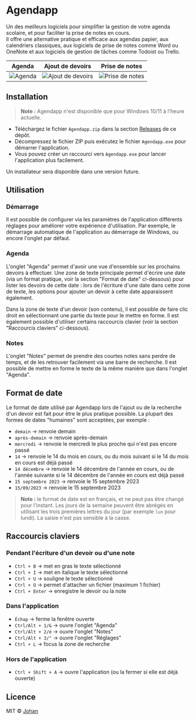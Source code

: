 # Agendapp

Un des meilleurs logiciels pour simplifier la gestion de votre agenda scolaire, et pour faciliter la prise de notes en cours.  
Il offre une alternative pratique et efficace aux agendas papier, aux calendriers classiques, aux logiciels de prise de notes comme Word ou OneNote et aux logiciels de gestion de tâches comme Todoist ou Trello.

Agenda                     |  Ajout de devoirs         |  Prise de notes
:-------------------------:|:-------------------------:|:-------------------------:
![Agenda](https://github.com/johan-perso/agendapp/assets/41506568/12826aae-18d3-473d-ae95-39656e8171cd)  |  ![Ajout de devoirs](https://github.com/johan-perso/agendapp/assets/41506568/12b19067-32b3-421d-ac3b-2b4c15f6e410) | ![Prise de notes](https://github.com/johan-perso/agendapp/assets/41506568/a69931a3-7fc1-4683-a7ed-491658ec322e)

## Installation

> **Note :** Agendapp n'est disponible que pour Windows 10/11 à l'heure actuelle.

* Téléchargez le fichier `Agendapp.zip` dans la section [Releases](https://github.com/johan-perso/agendapp/releases/latest) de ce dépôt.
* Décompressez le fichier ZIP puis exécutez le fichier `Agendapp.exe` pour démarrer l'application.
* Vous pouvez créer un raccourci vers `Agendapp.exe` pour lancer l'application plus facilement.

Un installateur sera disponible dans une version future.

## Utilisation

### Démarrage

Il est possible de configurer via les paramètres de l'application différents réglages pour améliorer votre expérience d'utilisation. Par exemple, le démarrage automatique de l'application au démarrage de Windows, ou encore l'onglet par défaut.

### Agenda

L'onglet "Agenda" permet d'avoir une vue d'ensemble sur les prochains devoirs à effectuer. Une zone de texte principale permet d'écrire une date (via un format pratique, voir la section "Format de date" ci-dessous) pour lister les devoirs de cette date : lors de l'écriture d'une date dans cette zone de texte, les options pour ajouter un devoir à cette date apparaissent également.

Dans la zone de texte d'un devoir (son contenu), il est possible de faire clic droit en sélectionnant une partie du texte pour le mettre en forme. Il est également possible d'utiliser certains raccourcis clavier (voir la section "Raccourcis claviers" ci-dessous).

### Notes

L'onglet "Notes" permet de prendre des courtes notes sans perdre de temps, et de les retrouver facilement via une barre de recherche. Il est possible de mettre en forme le texte de la même manière que dans l'onglet "Agenda".

## Format de date

Le format de date utilisé par Agendapp lors de l'ajout ou de la recherche d'un devoir est fait pour être le plus pratique possible. La plupart des formes de dates "humaines" sont acceptées, par exemple :

* `demain` → renvoie demain
* `après-demain` → renvoie après-demain
* `mercredi` → renvoie le mercredi le plus proche qui n'est pas encore passé
* `14` → renvoie le 14 du mois en cours, ou du mois suivant si le 14 du mois en cours est déjà passé
* `14 décembre` → renvoie le 14 décembre de l'année en cours, ou de l'année suivante si le 14 décembre de l'année en cours est déjà passé
* `15 septembre 2023` → renvoie le 15 septembre 2023
* `15/09/2023` → renvoie le 15 septembre 2023

> **Note :** le format de date est en français, et ne peut pas être changé pour l'instant. Les jours de la semaine peuvent être abrégés en utilisant les trois premières lettres du jour (par exemple `lun` pour lundi). La saisie n'est pas sensible à la casse.

## Raccourcis claviers

### Pendant l'écriture d'un devoir ou d'une note

* `Ctrl + B` → met en gras le texte sélectionné
* `Ctrl + I` → met en italique le texte sélectionné
* `Ctrl + U` → souligne le texte sélectionné
* `Ctrl + O` → permet d'attacher un fichier (maximum 1 fichier)
* `Ctrl + Enter` → enregistre le devoir ou la note

### Dans l'application

* `Échap` → ferme la fenêtre ouverte
* `Ctrl/Alt + 1/&` → ouvre l'onglet "Agenda"
* `Ctrl/Alt + 2/é` → ouvre l'onglet "Notes"
* `Ctrl/Alt + 3/"` → ouvre l'onglet "Réglages"
* `Ctrl + L` → focus la zone de recherche

### Hors de l'application

* `Ctrl + Shift + A` → ouvre l'application (ou la fermer si elle est déjà ouverte)

## Licence

MIT © [Johan](https://johanstick.fr)
